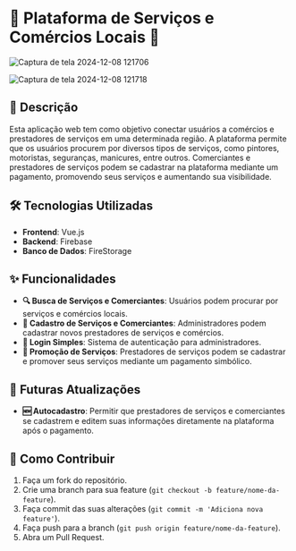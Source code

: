 # 🌟 Plataforma de Serviços e Comércios Locais 🌟

![Captura de tela 2024-12-08 121706](https://github.com/user-attachments/assets/dca5ba35-e1ca-45c3-bcb3-09a5c7615611)

![Captura de tela 2024-12-08 121718](https://github.com/user-attachments/assets/e06faccb-dc39-423e-a612-66ec1d272233)

## 📄 Descrição

Esta aplicação web tem como objetivo conectar usuários a comércios e prestadores de serviços em uma determinada região. A plataforma permite que os usuários procurem por diversos tipos de serviços, como pintores, motoristas, seguranças, manicures, entre outros. Comerciantes e prestadores de serviços podem se cadastrar na plataforma mediante um pagamento, promovendo seus serviços e aumentando sua visibilidade.

## 🛠️ Tecnologias Utilizadas

- **Frontend**: Vue.js
- **Backend**: Firebase
- **Banco de Dados**: FireStorage

## ✨ Funcionalidades

- **🔍 Busca de Serviços e Comerciantes**: Usuários podem procurar por serviços e comércios locais.
- **📝 Cadastro de Serviços e Comerciantes**: Administradores podem cadastrar novos prestadores de serviços e comércios.
- **🔐 Login Simples**: Sistema de autenticação para administradores.
- **📢 Promoção de Serviços**: Prestadores de serviços podem se cadastrar e promover seus serviços mediante um pagamento simbólico.

## 🚀 Futuras Atualizações

- **🆕 Autocadastro**: Permitir que prestadores de serviços e comerciantes se cadastrem e editem suas informações diretamente na plataforma após o pagamento.

## 🤝 Como Contribuir

1. Faça um fork do repositório.
2. Crie uma branch para sua feature (`git checkout -b feature/nome-da-feature`).
3. Faça commit das suas alterações (`git commit -m 'Adiciona nova feature'`).
4. Faça push para a branch (`git push origin feature/nome-da-feature`).
5. Abra um Pull Request.

